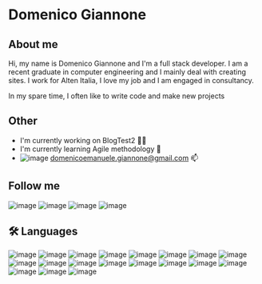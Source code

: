 # Domenico Giannone

## About me

Hi, my name is Domenico Giannone and I'm a full stack developer.
I am a recent graduate in computer engineering and I mainly deal with creating sites.
I work for Alten Italia, I love my job and I am engaged in consultancy.

In my spare time, I often like to write code and make new projects

## Other
- I'm currently working on BlogTest2 👩‍💻
- I'm currently learning Agile methodology 🧠
- ![image](https://github.com/Code965/Code965/assets/87176230/1c212b0b-6de6-4ca7-ad0b-2ebb75e5009c)
 domenicoemanuele.giannone@gmail.com 📫

## Follow me
![image](https://github.com/Code965/Code965/assets/87176230/e6f08807-0601-49ef-928a-125c85aeed35)
![image](https://github.com/Code965/Code965/assets/87176230/e1ea594d-77c1-4a0c-9a09-523ec8bb2f83)
![image](https://github.com/Code965/Code965/assets/87176230/3c06740a-e25e-462e-aa5f-6ad57b8a6b80)
![image](https://github.com/Code965/Code965/assets/87176230/08f3b7da-6014-433b-a3df-fedd03b2edf9)


## 🛠 Languages
![image](https://github.com/Code965/Code965/assets/87176230/35cf3cf3-d29b-446a-871a-656f15205832)
![image](https://github.com/Code965/Code965/assets/87176230/b40013e9-d166-459e-b760-f28979905aa3)
![image](https://github.com/Code965/Code965/assets/87176230/099bde25-d6c5-4813-8b62-5c3ad2773007)
![image](https://github.com/Code965/Code965/assets/87176230/fed7b661-3ac2-44ec-9108-0684f2f88e3f)
![image](https://github.com/Code965/Code965/assets/87176230/8a518eba-9031-47b6-89b3-2a43259f7b5f)
![image](https://github.com/Code965/Code965/assets/87176230/7a4b1519-74cb-4e81-84e1-59ad7d05e96a)
![image](https://github.com/Code965/Code965/assets/87176230/fb8bc95d-e1f5-4280-90cc-ecf6f96f6604)
![image](https://github.com/Code965/Code965/assets/87176230/c770352d-7d29-45f3-aaa5-471b73c00ac0)
![image](https://github.com/Code965/Code965/assets/87176230/2b72290c-c1a1-4e0c-b6ab-681daaa49c00)
![image](https://github.com/Code965/Code965/assets/87176230/1e883b72-7cc7-4671-a2a2-97c500f89174)
![image](https://github.com/Code965/Code965/assets/87176230/4f790c2e-e3af-48a0-9a0e-b675f591b8d0)
![image](https://github.com/Code965/Code965/assets/87176230/ae9ca0c9-5bd1-4f08-82b3-cf828c20b898)
![image](https://github.com/Code965/Code965/assets/87176230/574eae2d-928c-400d-9db6-7d6396c93bb4)
![image](https://github.com/Code965/Code965/assets/87176230/29e5247f-f6cc-4869-a8ec-f75445c5f510)
![image](https://github.com/Code965/Code965/assets/87176230/11539644-0ff7-4aff-bd4e-a091f8623f96)
![image](https://github.com/Code965/Code965/assets/87176230/47602a59-0de7-4561-ace2-77b8850f2a3b)
![image](https://github.com/Code965/Code965/assets/87176230/3183829b-8c77-4d37-88dd-f9196e0d8e8b)
![image](https://github.com/Code965/Code965/assets/87176230/ae675db3-2042-49b5-a6d3-cd89caaf8c93)
![image](https://github.com/Code965/Code965/assets/87176230/6d3d03fa-0fa7-4681-8fde-24979cfc965d)

